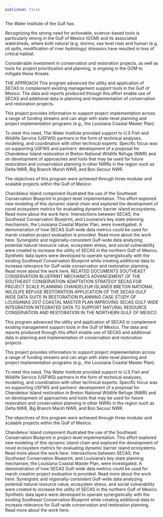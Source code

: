 ```yaml
---
published: false
---
```

The Water Institute of the Gulf has 

Recognizing the strong need for actionable, science-based tools is particularly strong in the Gulf of Mexico (GOM) and its associated watersheds, where both natural (e.g. storms, sea level rise) and human (e.g. oil spills, modification of river hydrology) stressors have resulted in loss of critical habitat.

Considerable investment in conservation and restoration projects, as well as tools for project prioritization and planning, is ongoing in the GOM to mitigate these threats.

THE APPROACH
This program advanced the utility and application of SECAS to complement existing management support tools in the Gulf of Mexico. The data and reports produced through this effort enable use of SECAS and additional data in planning and implementation of conservation and restoration projects.

This project provides information to support project implementation across a range of funding streams and can align with state-level planning and project implementation programs (e.g., the Louisiana Coastal Master Plan).

To meet this need, The Water Institute provided support to U.S Fish and Wildlife Service (USFWS) partners in the form of technical analyses, modeling, and coordination with other technical experts. Specific focus was on supporting USFWS and partners’ development of a proposal for Chandeleur Island restoration in Breton National Wildlife Refuge (NWR) and on development of approaches and tools that may be used for future restoration and conservation planning in other NWRs in the region such as Delta NWR, Big Branch Marsh NWR, and Bon Secour NWR.

The objectives of this program were achieved through three modular and scalable projects within the Gulf of Mexico:

Chandeleur Island component illustrated the use of the Southeast Conservation Blueprint in project-level implementation. This effort explored new modeling of this dynamic island chain and explored the development of novel ecosystem metrics for evaluating dynamic barrier island ecosystems. Read more about the work here.
Intersections between SECAS, the Southeast Conservation Blueprint, and Louisiana’s key state planning mechanism, the Louisiana Coastal Master Plan, were investigated. A demonstration of how SECAS Gulf-wide data metrics could be used for marsh creation project evaluation is provided. Read more about the work here.
Synergistic and regionally-consistent Gulf-wide data analyzing potential natural resource value, ecosystem stress, and social vulnerability were created to increase the utility of SECAS in the northern Gulf of Mexico. Synthetic data layers were developed to operate synergistically with the existing Southeast Conservation Blueprint while creating additional data to increase relevance for Gulf-wide conservation and restoration planning. Read more about the work here.
RELATED DOCUMENTS
SOUTHEAST CONSERVATION BLUEPRINT MECHANICS
ADVANCEMENT OF THE SOUTHEAST CONSERVATION ADAPTATION STRATEGY SECAS FOR PROJECT SCALE PLANNING CHANDELEUR ISLANDS BRETON NATIONAL WILDLIFE REFUGE RESTORATION
APPLICATION OF THE SECAS GULF WIDE DATA SUITE IN RESTORATION PLANNING CASE STUDY OF LOUISIANAS 2017 COASTAL MASTER PLAN
IMPROVING SECAS GULF WIDE INTEGRATION INTEGRATED DATA TO SUPPORT NATURAL RESOURCE CONSERVATION AND RESTORATION IN THE NORTHERN GULF OF MEXICO

This program advanced the utility and application of SECAS to complement existing management support tools in the Gulf of Mexico. The data and reports produced through this effort enable use of SECAS and additional data in planning and implementation of conservation and restoration projects.

This project provides information to support project implementation across a range of funding streams and can align with state-level planning and project implementation programs (e.g., the Louisiana Coastal Master Plan).

To meet this need, The Water Institute provided support to U.S Fish and Wildlife Service (USFWS) partners in the form of technical analyses, modeling, and coordination with other technical experts. Specific focus was on supporting USFWS and partners’ development of a proposal for Chandeleur Island restoration in Breton National Wildlife Refuge (NWR) and on development of approaches and tools that may be used for future restoration and conservation planning in other NWRs in the region such as Delta NWR, Big Branch Marsh NWR, and Bon Secour NWR.

The objectives of this program were achieved through three modular and scalable projects within the Gulf of Mexico:

Chandeleur Island component illustrated the use of the Southeast Conservation Blueprint in project-level implementation. This effort explored new modeling of this dynamic island chain and explored the development of novel ecosystem metrics for evaluating dynamic barrier island ecosystems. Read more about the work here.
Intersections between SECAS, the Southeast Conservation Blueprint, and Louisiana’s key state planning mechanism, the Louisiana Coastal Master Plan, were investigated. A demonstration of how SECAS Gulf-wide data metrics could be used for marsh creation project evaluation is provided. Read more about the work here.
Synergistic and regionally-consistent Gulf-wide data analyzing potential natural resource value, ecosystem stress, and social vulnerability were created to increase the utility of SECAS in the northern Gulf of Mexico. Synthetic data layers were developed to operate synergistically with the existing Southeast Conservation Blueprint while creating additional data to increase relevance for Gulf-wide conservation and restoration planning. Read more about the work here.